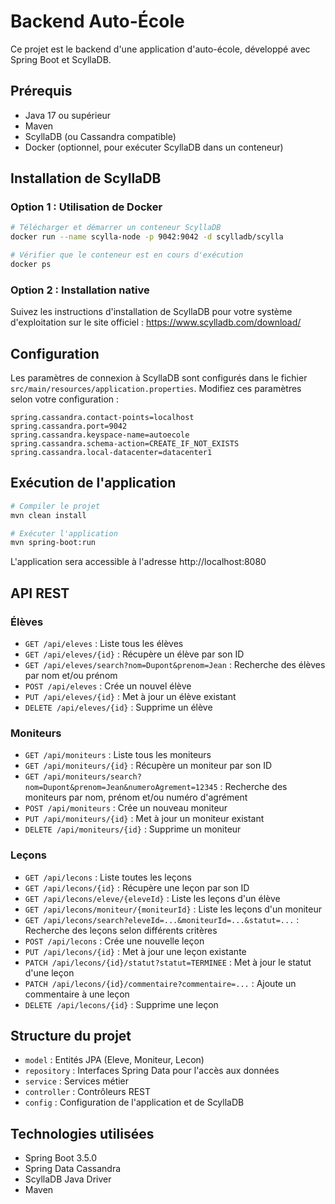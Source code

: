 # Backend Auto-École

Ce projet est le backend d'une application d'auto-école, développé avec Spring Boot et ScyllaDB.

## Prérequis

- Java 17 ou supérieur
- Maven
- ScyllaDB (ou Cassandra compatible)
- Docker (optionnel, pour exécuter ScyllaDB dans un conteneur)

## Installation de ScyllaDB

### Option 1 : Utilisation de Docker

```bash
# Télécharger et démarrer un conteneur ScyllaDB
docker run --name scylla-node -p 9042:9042 -d scylladb/scylla

# Vérifier que le conteneur est en cours d'exécution
docker ps
```

### Option 2 : Installation native

Suivez les instructions d'installation de ScyllaDB pour votre système d'exploitation sur le site officiel : https://www.scylladb.com/download/

## Configuration

Les paramètres de connexion à ScyllaDB sont configurés dans le fichier `src/main/resources/application.properties`. Modifiez ces paramètres selon votre configuration :

```properties
spring.cassandra.contact-points=localhost
spring.cassandra.port=9042
spring.cassandra.keyspace-name=autoecole
spring.cassandra.schema-action=CREATE_IF_NOT_EXISTS
spring.cassandra.local-datacenter=datacenter1
```

## Exécution de l'application

```bash
# Compiler le projet
mvn clean install

# Exécuter l'application
mvn spring-boot:run
```

L'application sera accessible à l'adresse http://localhost:8080

## API REST

### Élèves

- `GET /api/eleves` : Liste tous les élèves
- `GET /api/eleves/{id}` : Récupère un élève par son ID
- `GET /api/eleves/search?nom=Dupont&prenom=Jean` : Recherche des élèves par nom et/ou prénom
- `POST /api/eleves` : Crée un nouvel élève
- `PUT /api/eleves/{id}` : Met à jour un élève existant
- `DELETE /api/eleves/{id}` : Supprime un élève

### Moniteurs

- `GET /api/moniteurs` : Liste tous les moniteurs
- `GET /api/moniteurs/{id}` : Récupère un moniteur par son ID
- `GET /api/moniteurs/search?nom=Dupont&prenom=Jean&numeroAgrement=12345` : Recherche des moniteurs par nom, prénom et/ou numéro d'agrément
- `POST /api/moniteurs` : Crée un nouveau moniteur
- `PUT /api/moniteurs/{id}` : Met à jour un moniteur existant
- `DELETE /api/moniteurs/{id}` : Supprime un moniteur

### Leçons

- `GET /api/lecons` : Liste toutes les leçons
- `GET /api/lecons/{id}` : Récupère une leçon par son ID
- `GET /api/lecons/eleve/{eleveId}` : Liste les leçons d'un élève
- `GET /api/lecons/moniteur/{moniteurId}` : Liste les leçons d'un moniteur
- `GET /api/lecons/search?eleveId=...&moniteurId=...&statut=...` : Recherche des leçons selon différents critères
- `POST /api/lecons` : Crée une nouvelle leçon
- `PUT /api/lecons/{id}` : Met à jour une leçon existante
- `PATCH /api/lecons/{id}/statut?statut=TERMINEE` : Met à jour le statut d'une leçon
- `PATCH /api/lecons/{id}/commentaire?commentaire=...` : Ajoute un commentaire à une leçon
- `DELETE /api/lecons/{id}` : Supprime une leçon

## Structure du projet

- `model` : Entités JPA (Eleve, Moniteur, Lecon)
- `repository` : Interfaces Spring Data pour l'accès aux données
- `service` : Services métier
- `controller` : Contrôleurs REST
- `config` : Configuration de l'application et de ScyllaDB

## Technologies utilisées

- Spring Boot 3.5.0
- Spring Data Cassandra
- ScyllaDB Java Driver
- Maven
